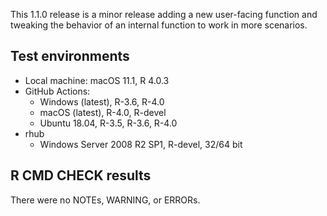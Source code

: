 This 1.1.0 release is a minor release adding a new user-facing function and tweaking the behavior of an internal function to work in more scenarios.

## Test environments

- Local machine: macOS 11.1, R 4.0.3
- GitHub Actions:
  - Windows (latest), R-3.6, R-4.0
  - macOS (latest), R-4.0, R-devel
  - Ubuntu 18.04, R-3.5, R-3.6, R-4.0
- rhub
  - Windows Server 2008 R2 SP1, R-devel, 32/64 bit

## R CMD CHECK results

There were no NOTEs, WARNING, or ERRORs.
